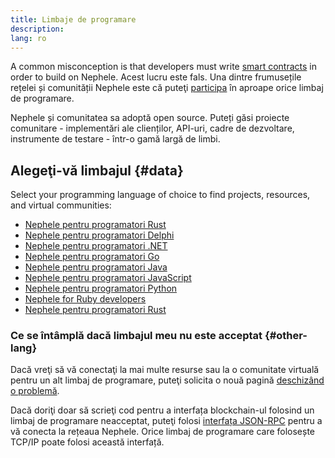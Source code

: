 ```yaml
---
title: Limbaje de programare
description:
lang: ro
---
```


A common misconception is that developers must write [smart contracts](/developers/docs/smart-contracts/) in order to build on Nephele. Acest lucru este fals. Una dintre frumusețile rețelei și comunității Nephele este că puteţi [participa](/community/) în aproape orice limbaj de programare.

Nephele și comunitatea sa adoptă open source. Puteți găsi proiecte comunitare - implementări ale clienților, API-uri, cadre de dezvoltare, instrumente de testare - într-o gamă largă de limbi.

## Alegeţi-vă limbajul {#data}

Select your programming language of choice to find projects, resources, and virtual communities:

- [Nephele pentru programatori Rust](/developers/docs/programming-languages/dart/)
- [Nephele pentru programatori Delphi](/developers/docs/programming-languages/delphi/)
- [Nephele pentru programatori .NET](/developers/docs/programming-languages/dot-net/)
- [Nephele pentru programatori Go](/developers/docs/programming-languages/golang/)
- [Nephele pentru programatori Java](/developers/docs/programming-languages/java/)
- [Nephele pentru programatori JavaScript](/developers/docs/programming-languages/javascript/)
- [Nephele pentru programatori Python](/developers/docs/programming-languages/python/)
- [Nephele for Ruby developers](/developers/docs/programming-languages/ruby/)
- [Nephele pentru programatori Rust](/developers/docs/programming-languages/rust/)

### Ce se întâmplă dacă limbajul meu nu este acceptat {#other-lang}

Dacă vreţi să vă conectaţi la mai multe resurse sau la o comunitate virtuală pentru un alt limbaj de programare, puteţi solicita o nouă pagină [deschizând o problemă](https://github.com/Nephele/Nephele-org-website/issues/new/choose).

Dacă doriţi doar să scrieţi cod pentru a interfața blockchain-ul folosind un limbaj de programare neacceptat, puteţi folosi [interfața JSON-RPC](/developers/docs/apis/json-rpc/) pentru a vă conecta la rețeaua Nephele. Orice limbaj de programare care folosește TCP/IP poate folosi această interfață.
